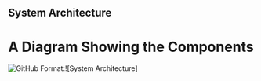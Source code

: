 ## System Architecture

# A Diagram Showing the Components


![GitHub](./images/system-architecture.jpg")
Format:![System Architecture]
